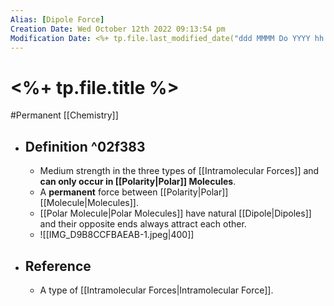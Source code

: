 ```yaml
---
Alias: [Dipole Force]
Creation Date: Wed October 12th 2022 09:13:54 pm 
Modification Date: <%+ tp.file.last_modified_date("ddd MMMM Do YYYY hh:mm:ss a") %>
---
```

# <%+ tp.file.title %>
#Permanent [[Chemistry]]

- ## Definition ^02f383
	- Medium strength in the three types of [[Intramolecular Forces]] and **can only occur in [[Polarity|Polar]] Molecules**.
	- A **permanent** force between [[Polarity|Polar]] [[Molecule|Molecules]].
	- [[Polar Molecule|Polar Molecules]] have natural [[Dipole|Dipoles]] and their opposite ends always attract each other.
	- ![[IMG_D9B8CCFBAEAB-1.jpeg|400]]
- ## Reference
	- A type of [[Intramolecular Forces|Intramolecular Force]].